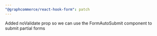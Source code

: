 ```yaml
---
"@graphcommerce/react-hook-form": patch
---
```


Added noValidate prop so we can use the FormAutoSubmit component to submit partial forms
